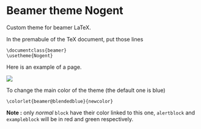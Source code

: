 # Beamer theme Nogent

Custom theme for beamer LaTeX.

In the premabule of the TeX document, put those lines

    \documentclass{beamer}
    \usetheme{Nogent}

Here is an example of a page.

![](screen-shot.png)



To change the main color of the theme (the default one is blue)

    \colorlet{beamer@blendedblue}{newcolor}

**Note :** only *normal* `block` have their color linked to this one, `alertblock` and `exampleblock` will be in red and green respectively.